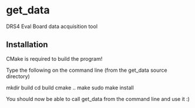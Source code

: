 get_data
========

DRS4 Eval Board data acquisition tool

Installation
------------

CMake is required to build the program!

Type the following on the command line (from the get_data source directory)

  mkdir build
  cd build
  cmake ..
  make
  sudo make install

You should now be able to call get_data from the command line and use it :)
